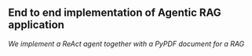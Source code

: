 ## End to end implementation of Agentic RAG application
*We implement a ReAct agent together with a PyPDF document for a RAG*
